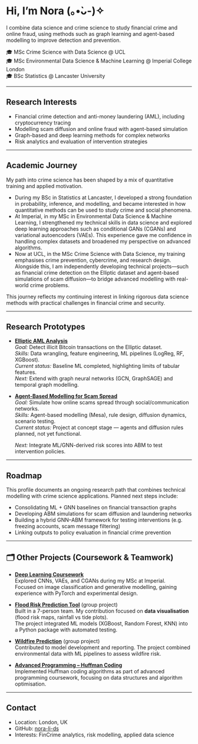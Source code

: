 # Hi, I’m Nora (｡•̀ᴗ-)✧

I combine data science and crime science to study financial crime and online fraud, using methods such as graph learning and agent-based modelling to improve detection and prevention.

🎓 MSc Crime Science with Data Science @ UCL  
🎓 MSc Environmental Data Science & Machine Learning @ Imperial College London  
🎓 BSc Statistics @ Lancaster University  

---

## Research Interests
- Financial crime detection and anti-money laundering (AML), including cryptocurrency tracing  
- Modelling scam diffusion and online fraud with agent-based simulation  
- Graph-based and deep learning methods for complex networks  
- Risk analytics and evaluation of intervention strategies

---

## Academic Journey
My path into crime science has been shaped by a mix of quantitative training and applied motivation.  

- During my BSc in Statistics at Lancaster, I developed a strong foundation in probability, inference, and modelling, and became interested in how quantitative methods can be used to study crime and social phenomena.  
- At Imperial, in my MSc in Environmental Data Science & Machine Learning, I strengthened my technical skills in data science and explored deep learning approaches such as conditional GANs (CGANs) and variational autoencoders (VAEs). This experience gave me confidence in handling complex datasets and broadened my perspective on advanced algorithms.  
- Now at UCL, in the MSc Crime Science with Data Science, my training emphasises crime prevention, cybercrime, and research design. Alongside this, I am independently developing technical projects—such as financial crime detection on the Elliptic dataset and agent-based simulations of scam diffusion—to bridge advanced modelling with real-world crime problems.  

This journey reflects my continuing interest in linking rigorous data science methods with practical challenges in financial crime and security.

---

## Research Prototypes

- **[Elliptic AML Analysis](https://github.com/nora-li-ds/elliptic-aml-analysis)**  
  *Goal:* Detect illicit Bitcoin transactions on the Elliptic dataset.  
  *Skills:* Data wrangling, feature engineering, ML pipelines (LogReg, RF, XGBoost).  
  *Current status:* Baseline ML completed, highlighting limits of tabular features.  
  *Next:* Extend with graph neural networks (GCN, GraphSAGE) and temporal graph modelling.  

- **[Agent-Based Modelling for Scam Spread](https://github.com/nora-li-ds/Agent-Based-Modelling-for-Scam-Spread)**  
  *Goal:* Simulate how online scams spread through social/communication networks.  
  *Skills:* Agent-based modelling (Mesa), rule design, diffusion dynamics, scenario testing.  
  *Current status:* Project at concept stage — agents and diffusion rules planned, not yet functional.
 
  *Next:* Integrate ML/GNN-derived risk scores into ABM to test intervention policies.  

---

## Roadmap
This profile documents an ongoing research path that combines technical modelling with crime science applications. Planned next steps include:  
- Consolidating ML + GNN baselines on financial transaction graphs  
- Developing ABM simulations for scam diffusion and laundering networks  
- Building a hybrid GNN–ABM framework for testing interventions (e.g. freezing accounts, scam message filtering)  
- Linking outputs to policy evaluation in financial crime prevention  

---

## 🗂 Other Projects (Coursework & Teamwork)

- **[Deep Learning Coursework](https://github.com/nora-li-ds/dl-assessment-1-edsml-xl522)**  
  Explored CNNs, VAEs, and CGANs during my MSc at Imperial.  
  Focused on image classification and generative modelling, gaining experience with PyTorch and experimental design.

- **[Flood Risk Prediction Tool](https://github.com/nora-li-ds/ads-deluge-Avon)** (group project)  
  Built in a 7-person team. My contribution focused on **data visualisation** (flood risk maps, rainfall vs tide plots).  
  The project integrated ML models (XGBoost, Random Forest, KNN) into a Python package with automated testing.

- **[Wildfire Prediction](https://github.com/nora-li-ds/ads-wildfire-thomas)** (group project)  
  Contributed to model development and reporting. The project combined environmental data with ML pipelines to assess wildfire risk.  

- **[Advanced Programming – Huffman Coding](https://github.com/nora-li-ds/advanced-programming-group-huffman)**  
  Implemented Huffman coding algorithms as part of advanced programming coursework, focusing on data structures and algorithm optimisation.
---

## Contact
- Location: London, UK  
- GitHub: [nora-li-ds](https://github.com/nora-li-ds)  
- Interests: FinCrime analytics, risk modelling, applied data science  
